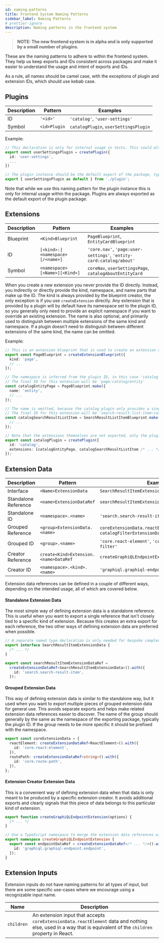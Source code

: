 ```yaml
---
id: naming-patterns
title: Frontend System Naming Patterns
sidebar_label: Naming Patterns
# prettier-ignore
description: Naming patterns in the frontend system
---
```


> **NOTE: The new frontend system is in alpha and is only supported by a small number of plugins.**

These are the naming patterns to adhere to within the frontend system. They help us keep exports and IDs consistent across packages and make it easier to understand the usage and intent of exports and IDs.

As a rule, all names should be camel case, with the exceptions of plugin and extension IDs, which should use kebab case.

## Plugins

| Description | Pattern      | Examples                              |
| ----------- | ------------ | ------------------------------------- |
| ID          | `'<id>'`     | `'catalog'`, `'user-settings'`        |
| Symbol      | `<id>Plugin` | `catalogPlugin`, `userSettingsPlugin` |

Example:

```ts
// This declaration is only for internal usage in tests. This could also be a direct default export.
export const userSettingsPlugin = createPlugin({
  id: 'user-settings',
  ...
})

// The plugin instance should be the default export of the package, typically this is placed in src/index.ts
export { userSettingsPlugin as default } from './plugin';
```

Note that while we use this naming pattern for the plugin instance this is only for internal usage within the package. Plugins are always exported as the default export of the plugin package.

## Extensions

| Description | Pattern                         | Examples                                                            |
| ----------- | ------------------------------- | ------------------------------------------------------------------- |
| Blueprint   | `<Kind>Blueprint`               | `PageBlueprint`, `EntityCardBlueprint`                              |
| ID          | `[<kind>:]<namespace>[/<name>]` | `'core.nav'`, `'page:user-settings'`, `'entity-card:catalog/about'` |
| Symbol      | `<namespace>[<Name>][<Kind>]`   | `coreNav`, `userSettingsPage`, `catalogAboutEntityCard`             |

When you create a new extension you never provide the ID directly. Instead, you indirectly or directly provide the kind, namespace, and name parts that make up the ID. The kind is always provided by the blueprint creator, the only exception is if you use `createExtension` directly. Any extension that is provided by a plugin will by default have its namespace set to the plugin ID, so you generally only need to provide an explicit namespace if you want to override an existing extension. The name is also optional, and primarily used to distinguish between multiple extensions of the same kind and namespace. If a plugin doesn't need to distinguish between different extensions of the same kind, the name can be omitted.

Example:

```ts
// This is an extension blueprint that is used to create an extension of the 'page' kind.
export const PageBlueprint = createExtensionBlueprint({
  kind: 'page',
  // ...
});

// The namespace is inferred from the plugin ID, in this case 'catalog'
// The final ID for this extension will be 'page:catalog/entity'
const catalogEntityPage = PageBlueprint.make({
  name: 'entity',
  // ...
});

// The name is omitted, because the catalog plugin only provides a single extension of this kind
// The final ID for this extension will be 'search-result-list-item:catalog'
const catalogSearchResultListItem = SearchResultListItemBlueprint.make({
  // ...
});

// Note that the extensions themselves are not exported, only the plugin instance
export const catalogPlugin = createPlugin({
  id: 'catalog',
  extensions: [catalogEntityPage, catalogSearchResultListItem /* ... */],
});
```

## Extension Data

| Description          | Pattern                               | Examples                                                                      |
| -------------------- | ------------------------------------- | ----------------------------------------------------------------------------- |
| Interface            | `<Name>ExtensionData`                 | `SearchResultItemExtensionData`                                               |
| Standalone Reference | `<name>ExtensionDataRef`              | `searchResultItemExtensionDataRef`                                            |
| Standalone ID        | `<namespace>.<name>`                  | `'search.search-result-item'`                                                 |
| Grouped Reference    | `<group>ExtensionData.<name>`         | `coreExtensionData.reactElement`, `catalogFilterExtensionData.functionFilter` |
| Grouped ID           | `<group>.<name>`                      | `'core.react-element'`, `'catalog-filter.function-filter'`                    |
| Creator Reference    | `create<Kind>Extension.<name>DataRef` | `createGraphiQLEndpointExtension.endpointDataRef`                             |
| Creator ID           | `<namespace>.<kind>.<name>`           | `'graphiql.graphiql-endpoint.endpoint'`                                       |

Extension data references can be defined in a couple of different ways, depending on the intended usage, all of which are covered below.

#### Standalone Extension Data

The most simple way of defining extension data is a standalone reference. This is useful when you want to export a single reference that isn't closely tied to a specific kind of extension. Because this creates an extra export for each reference, the two other ways of defining extension data are preferred when possible.

```ts
// A separate named type declaration is only needed for bespoke complex extension data types
export interface SearchResultItemExtensionData {
  /* ... */
}

export const searchResultItemExtensionDataRef =
  createExtensionDataRef<SearchResultItemExtensionData>().with({
    id: 'search.search-result-item',
  });
```

#### Grouped Extension Data

This way of defining extension data is similar to the standalone way, but it used when you want to export multiple pieces of grouped extension data for general use. This avoids separate exports and helps make related extension data references easier to discover. The name of the group should generally by the same as the namespace of the exporting package, typically the plugin ID. If the group needs to be more specific it should be prefixed with the namespace.

```ts
export const coreExtensionData = {
  reactElement: createExtensionDataRef<ReactElement>().with({
    id: 'core.react-element',
  }),
  routePath: createExtensionDataRef<string>().with({
    id: 'core.route-path',
  }),
};
```

#### Extension Creator Extension Data

This is a convenient way of defining extension data when that data is only meant to be produced by a specific extension creator. It avoids additional exports and clearly signals that this piece of data belongs to this particular kind of extension.

```ts
export function createGraphiQLEndpointExtension(options) {
  /* ... */
}

// Use a TypeScript namespace to merge the extension data references with the extension creator
export namespace createGraphiQLEndpointExtension {
  export const endpointDataRef = createExtensionDataRef</* ... */>().with({
    id: 'graphiql.graphiql-endpoint.endpoint',
  });
}
```

## Extension Inputs

Extension inputs do not have naming patterns for all types of input, but there are some specific use-cases where we encourage using a recognizable input name.

| Name       | Description                                                                                                                                                   |
| ---------- | ------------------------------------------------------------------------------------------------------------------------------------------------------------- |
| `children` | An extension input that accepts `coreExtensionData.reactElement` data and nothing else, used in a way that is equivalent of the `children` property in React. |
